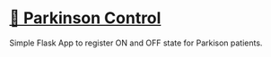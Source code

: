 # [🏥 Parkinson Control](https://github.com/borisaavedra/parkinson-control/)
Simple Flask App to register ON and OFF state for Parkison patients.
